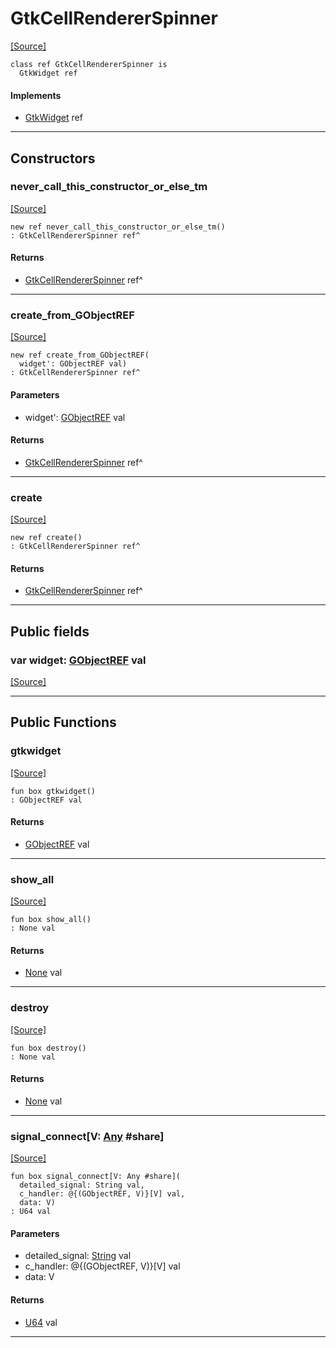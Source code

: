 # GtkCellRendererSpinner
<span class="source-link">[[Source]](src/gtk3/GtkCellRendererSpinner.md#L6)</span>
```pony
class ref GtkCellRendererSpinner is
  GtkWidget ref
```

#### Implements

* [GtkWidget](gtk3-GtkWidget.md) ref

---

## Constructors

### never_call_this_constructor_or_else_tm
<span class="source-link">[[Source]](src/gtk3/GtkCellRendererSpinner.md#L10)</span>


```pony
new ref never_call_this_constructor_or_else_tm()
: GtkCellRendererSpinner ref^
```

#### Returns

* [GtkCellRendererSpinner](gtk3-GtkCellRendererSpinner.md) ref^

---

### create_from_GObjectREF
<span class="source-link">[[Source]](src/gtk3/GtkCellRendererSpinner.md#L13)</span>


```pony
new ref create_from_GObjectREF(
  widget': GObjectREF val)
: GtkCellRendererSpinner ref^
```
#### Parameters

*   widget': [GObjectREF](gtk3-..-gobject-GObjectREF.md) val

#### Returns

* [GtkCellRendererSpinner](gtk3-GtkCellRendererSpinner.md) ref^

---

### create
<span class="source-link">[[Source]](src/gtk3/GtkCellRendererSpinner.md#L17)</span>


```pony
new ref create()
: GtkCellRendererSpinner ref^
```

#### Returns

* [GtkCellRendererSpinner](gtk3-GtkCellRendererSpinner.md) ref^

---

## Public fields

### var widget: [GObjectREF](gtk3-..-gobject-GObjectREF.md) val
<span class="source-link">[[Source]](src/gtk3/GtkCellRendererSpinner.md#L7)</span>



---

## Public Functions

### gtkwidget
<span class="source-link">[[Source]](src/gtk3/GtkCellRendererSpinner.md#L9)</span>


```pony
fun box gtkwidget()
: GObjectREF val
```

#### Returns

* [GObjectREF](gtk3-..-gobject-GObjectREF.md) val

---

### show_all
<span class="source-link">[[Source]](src/gtk3/GtkWidget.md#L4)</span>


```pony
fun box show_all()
: None val
```

#### Returns

* [None](builtin-None.md) val

---

### destroy
<span class="source-link">[[Source]](src/gtk3/GtkWidget.md#L7)</span>


```pony
fun box destroy()
: None val
```

#### Returns

* [None](builtin-None.md) val

---

### signal_connect\[V: [Any](builtin-Any.md) #share\]
<span class="source-link">[[Source]](src/gtk3/GtkWidget.md#L10)</span>


```pony
fun box signal_connect[V: Any #share](
  detailed_signal: String val,
  c_handler: @{(GObjectREF, V)}[V] val,
  data: V)
: U64 val
```
#### Parameters

*   detailed_signal: [String](builtin-String.md) val
*   c_handler: @{(GObjectREF, V)}[V] val
*   data: V

#### Returns

* [U64](builtin-U64.md) val

---

